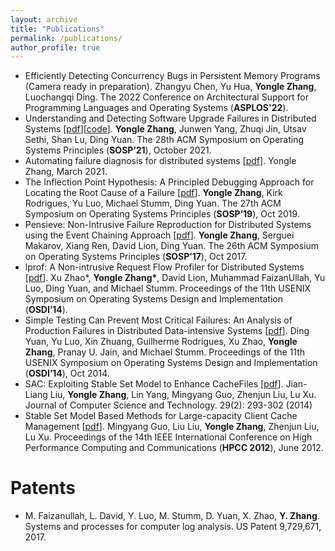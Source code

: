 ```yaml
---
layout: archive
title: "Publications"
permalink: /publications/
author_profile: true
---
```


<!-- {% if author.googlescholar %}
  You can also find my articles on <u><a href="{{author.googlescholar}}">my Google Scholar profile</a>.</u>
{% endif %}

{% include base_path %}

{% for post in site.publications reversed %}
  {% include archive-single.html %}
{% endfor %} -->

- Efficiently Detecting Concurrency Bugs in Persistent Memory Programs (Camera ready in preparation). 
Zhangyu Chen, Yu Hua, **Yongle Zhang**, Luochangqi Ding. The 2022 Conference on Architectural Support for Programming Languages and Operating Systems (**ASPLOS'22**).
- Understanding and Detecting Software Upgrade Failures in Distributed Systems \[[pdf](/files/sosp21-upgrade.pdf)\]\[[code](https://github.com/zlab-purdue/ds-upgrade)\]. 
**Yongle Zhang**, Junwen Yang, Zhuqi Jin, Utsav Sethi, Shan Lu, Ding Yuan. The 28th ACM Symposium on Operating Systems Principles (**SOSP’21**), October 2021.
- Automating failure diagnosis for distributed systems \[[pdf](https://tspace.library.utoronto.ca/handle/1807/104953)\]. 
Yongle Zhang, March 2021.
- The Inflection Point Hypothesis: A Principled Debugging Approach for Locating the Root Cause of a Failure \[[pdf](/files/sosp19-kairux.pdf)\]. 
**Yongle Zhang**, Kirk Rodrigues, Yu Luo, Michael Stumm, Ding Yuan. The 27th ACM Symposium on Operating Systems Principles (**SOSP’19**), Oct 2019.
- Pensieve: Non-Intrusive Failure Reproduction for Distributed Systems using the Event Chaining Approach \[[pdf](/files/sosp17-pensieve.pdf)\]. 
**Yongle Zhang**, Serguei Makarov, Xiang Ren, David Lion, Ding Yuan. The 26th ACM Symposium on Operating Systems Principles (**SOSP’17**), Oct 2017.
- lprof: A Non-intrusive Request Flow Profiler for Distributed Systems \[[pdf](/files/osdi14-lprof.pdf)\]. 
Xu Zhao\*, **Yongle Zhang\***, David Lion, Muhammad FaizanUllah, Yu Luo, Ding Yuan, and Michael Stumm. Proceedings of the 11th USENIX Symposium on Operating Systems Design and Implementation (**OSDI’14**). 
- Simple Testing Can Prevent Most Critical Failures: An Analysis of Production Failures in Distributed Data-intensive Systems \[[pdf](/files/osdi14-simpletesting.pdf)\]. 
Ding Yuan, Yu Luo, Xin Zhuang, Guilherme Rodrigues, Xu Zhao, **Yongle Zhang**, Pranay U. Jain, and Michael Stumm.
Proceedings of the 11th USENIX Symposium on Operating Systems Design and Implementation (**OSDI’14**), Oct 2014.
- SAC: Exploiting Stable Set Model to Enhance CacheFiles \[[pdf](https://link.springer.com/article/10.1007/s11390-014-1431-z)\]. 
Jian-Liang Liu, **Yongle Zhang**, Lin Yang, Mingyang Guo, Zhenjun Liu, Lu Xu. Journal of Computer Science and Technology. 29(2): 293-302 (2014)
- Stable Set Model Based Methods for Large-capacity Client Cache Management \[[pdf](https://ieeexplore.ieee.org/document/6332235)\]. 
Mingyang Guo, Liu Liu, **Yongle Zhang**, Zhenjun Liu, Lu Xu. Proceedings of the 14th IEEE International Conference on High Performance Computing and Communications (**HPCC 2012**), June 2012.

# Patents

- M. Faizanullah, L. David, Y. Luo, M. Stumm, D. Yuan, X. Zhao, **Y. Zhang**. Systems and processes for computer log analysis. US Patent 9,729,671, 2017.

